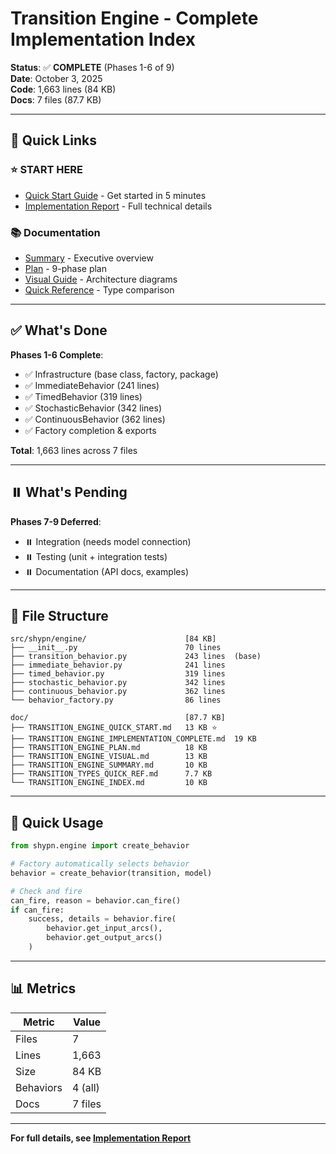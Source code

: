 # Transition Engine - Complete Implementation Index

**Status**: ✅ **COMPLETE** (Phases 1-6 of 9)  
**Date**: October 3, 2025  
**Code**: 1,663 lines (84 KB)  
**Docs**: 7 files (87.7 KB)

---

## 🎯 Quick Links

### ⭐ **START HERE**
- [Quick Start Guide](TRANSITION_ENGINE_QUICK_START.md) - Get started in 5 minutes
- [Implementation Report](TRANSITION_ENGINE_IMPLEMENTATION_COMPLETE.md) - Full technical details

### 📚 Documentation
- [Summary](TRANSITION_ENGINE_SUMMARY.md) - Executive overview
- [Plan](TRANSITION_ENGINE_PLAN.md) - 9-phase plan
- [Visual Guide](TRANSITION_ENGINE_VISUAL.md) - Architecture diagrams
- [Quick Reference](TRANSITION_TYPES_QUICK_REF.md) - Type comparison

---

## ✅ What's Done

**Phases 1-6 Complete**:
- ✅ Infrastructure (base class, factory, package)
- ✅ ImmediateBehavior (241 lines)
- ✅ TimedBehavior (319 lines)
- ✅ StochasticBehavior (342 lines)
- ✅ ContinuousBehavior (362 lines)
- ✅ Factory completion & exports

**Total**: 1,663 lines across 7 files

---

## ⏸️ What's Pending

**Phases 7-9 Deferred**:
- ⏸️ Integration (needs model connection)
- ⏸️ Testing (unit + integration tests)
- ⏸️ Documentation (API docs, examples)

---

## 📂 File Structure

```
src/shypn/engine/                      [84 KB]
├── __init__.py                        70 lines
├── transition_behavior.py             243 lines  (base)
├── immediate_behavior.py              241 lines
├── timed_behavior.py                  319 lines
├── stochastic_behavior.py             342 lines
├── continuous_behavior.py             362 lines
└── behavior_factory.py                86 lines

doc/                                   [87.7 KB]
├── TRANSITION_ENGINE_QUICK_START.md   13 KB ⭐
├── TRANSITION_ENGINE_IMPLEMENTATION_COMPLETE.md  19 KB
├── TRANSITION_ENGINE_PLAN.md          18 KB
├── TRANSITION_ENGINE_VISUAL.md        13 KB
├── TRANSITION_ENGINE_SUMMARY.md       10 KB
├── TRANSITION_TYPES_QUICK_REF.md      7.7 KB
└── TRANSITION_ENGINE_INDEX.md         10 KB
```

---

## 🚀 Quick Usage

```python
from shypn.engine import create_behavior

# Factory automatically selects behavior
behavior = create_behavior(transition, model)

# Check and fire
can_fire, reason = behavior.can_fire()
if can_fire:
    success, details = behavior.fire(
        behavior.get_input_arcs(),
        behavior.get_output_arcs()
    )
```

---

## 📊 Metrics

| Metric | Value |
|--------|-------|
| Files | 7 |
| Lines | 1,663 |
| Size | 84 KB |
| Behaviors | 4 (all) |
| Docs | 7 files |

---

**For full details, see [Implementation Report](TRANSITION_ENGINE_IMPLEMENTATION_COMPLETE.md)**
